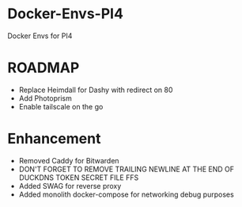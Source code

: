 # Docker-Envs-PI4

Docker Envs for PI4

# ROADMAP

- Replace Heimdall for Dashy with redirect on 80
- Add Photoprism
- Enable tailscale on the go

# Enhancement

- Removed Caddy for Bitwarden
- DON'T FORGET TO REMOVE TRAILING NEWLINE AT THE END OF DUCKDNS TOKEN SECRET FILE FFS
- Added SWAG for reverse proxy
- Added monolith docker-compose for networking debug purposes
